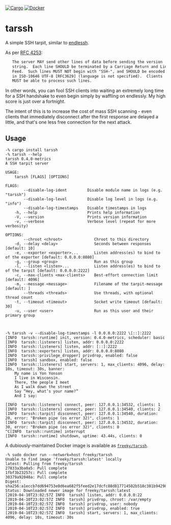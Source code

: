 [![Cargo](https://img.shields.io/crates/v/tarssh.svg)][crate]
[![Docker](https://img.shields.io/docker/automated/freeky/tarssh.svg)][docker-image]

# tarssh

A simple SSH tarpit, similar to [endlessh](https://nullprogram.com/blog/2019/03/22/).

As per [RFC 4253](https://tools.ietf.org/html/rfc4253#page-4):

```txt
   The server MAY send other lines of data before sending the version
   string.  Each line SHOULD be terminated by a Carriage Return and Line
   Feed.  Such lines MUST NOT begin with "SSH-", and SHOULD be encoded
   in ISO-10646 UTF-8 [RFC3629] (language is not specified).  Clients
   MUST be able to process such lines.
```

In other words, you can fool SSH clients into waiting an extremely long time for
a SSH handshake to even begin simply by waffling on endlessly.  My high score is
just over a fortnight.

The intent of this is to increase the cost of mass SSH scanning - even clients
that immediately disconnect after the first response are delayed a little, and
that's one less free connection for the next attack.

## Usage

```console
-% cargo install tarssh
-% tarssh --help
tarssh 0.4.0-metrics
A SSH tarpit server

USAGE:
    tarssh [FLAGS] [OPTIONS]

FLAGS:
        --disable-log-ident         Disable module name in logs (e.g. "tarssh")
        --disable-log-level         Disable log level in logs (e.g. "info")
        --disable-log-timestamps    Disable timestamps in logs
    -h, --help                      Prints help information
    -V, --version                   Prints version information
    -v, --verbose                   Verbose level (repeat for more verbosity)

OPTIONS:
        --chroot <chroot>              Chroot to this directory
    -d, --delay <delay>                Seconds between responses [default: 10]
    -e, --exporter <exporter>...       Listen address(es) to bind to of the exporter [default: 0.0.0.0:8080]
    -g, --group <group>                Run as this group
    -l, --listen <listen>...           Listen address(es) to bind to of the tarpit [default: 0.0.0.0:2222]
    -c, --max-clients <max-clients>    Best-effort connection limit [default: 4096]
    -m, --message <message>            Filename of the tarpit-message [default: ]
        --threads <threads>            Use threads, with optional thread count
    -t, --timeout <timeout>            Socket write timeout [default: 30]
    -u, --user <user>                  Run as this user and their primary group



-% tarssh -v --disable-log-timestamps -l 0.0.0.0:2222 \[::]:2222
[INFO  tarssh::runtime] init, version: 0.4.0-metrics, scheduler: basic
[INFO  tarssh::listeners] listen, addr: 0.0.0.0:2222
[INFO  tarssh::listeners] listen, addr: [::]:2222
[INFO  tarssh::exporters] listen, addr: 0.0.0.0:8080
[INFO  tarssh::privilege_dropper] privdrop, enabled: false
[INFO  tarssh] sandbox, enabled: false
[INFO  tarssh::listeners] start, servers: 1, max_clients: 4096, delay: 10s, timeout: 30s, banner:
    My name is Yon Yonson
    I live in Wisconsin.
    There, the people I meet
    As I walk down the street
    Say “Hey, what’s your name?”
    And I say:

[INFO  tarssh::listeners] connect, peer: 127.0.0.1:34532, clients: 1
[INFO  tarssh::listeners] connect, peer: 127.0.0.1:34540, clients: 2
[INFO  tarssh::tarpit] disconnect, peer: 127.0.0.1:34540, duration: 20, error: "Broken pipe (os error 32)", clients: 1
[INFO  tarssh::tarpit] disconnect, peer: 127.0.0.1:34532, duration: 30, error: "Broken pipe (os error 32)", clients: 0
^C[INFO  tarssh::runtime] interrupt
[INFO  tarssh::runtime] shutdown, uptime: 43.44s, clients: 0
```

A dubiously-maintained Docker image is available as [`freeky/tarssh`][docker-image].

```console
-% sudo docker run --network=host freeky/tarssh
Unable to find image 'freeky/tarssh:latest' locally
latest: Pulling from freeky/tarssh
27833a3ba0a5: Pull complete
1fbf3b23257c: Pull complete
30379a92040a: Pull complete
Digest: sha256:a1eccb7dd694753e0d6ea682f5feed2e17dcfc88d817714502b518c381b94298
Status: Downloaded newer image for freeky/tarssh:latest
[2019-04-10T23:02:57Z INFO  tarssh] listen, addr: 0.0.0.0:22
[2019-04-10T23:02:57Z INFO  tarssh] privdrop, chroot: /var/empty
[2019-04-10T23:02:57Z INFO  tarssh] privdrop, user: nobody
[2019-04-10T23:02:57Z INFO  tarssh] privdrop, enabled: true
[2019-04-10T23:02:57Z INFO  tarssh] start, servers: 1, max_clients: 4096, delay: 10s, timeout: 30s
```

[Tokio]: https://tokio.rs
[rusty-sandbox]: https://github.com/myfreeweb/rusty-sandbox
[privdrop]: https://crates.io/crates/privdrop
[crate]: https://crates.io/crates/tarssh
[docker-image]: https://hub.docker.com/r/freeky/tarssh
